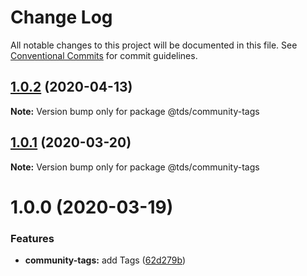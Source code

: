 # Change Log

All notable changes to this project will be documented in this file.
See [Conventional Commits](https://conventionalcommits.org) for commit guidelines.

## [1.0.2](https://github.com/telus/tds-community/compare/@tds/community-tags@1.0.1...@tds/community-tags@1.0.2) (2020-04-13)

**Note:** Version bump only for package @tds/community-tags





## [1.0.1](https://github.com/telus/tds-community/compare/@tds/community-tags@1.0.0...@tds/community-tags@1.0.1) (2020-03-20)

**Note:** Version bump only for package @tds/community-tags





# 1.0.0 (2020-03-19)


### Features

* **community-tags:** add Tags ([62d279b](https://github.com/telus/tds-community/commit/62d279b))

